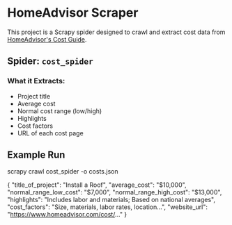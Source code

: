 # HomeAdvisor Scraper 

This project is a Scrapy spider designed to crawl and extract cost data from [HomeAdvisor's Cost Guide](https://www.homeadvisor.com/cost/).

## Spider: `cost_spider`

### What it Extracts:
- Project title
- Average cost
- Normal cost range (low/high)
- Highlights
- Cost factors
- URL of each cost page

##  Example Run


scrapy crawl cost_spider -o costs.json

{
  "title_of_project": "Install a Roof",
  "average_cost": "$10,000",
  "normal_range_low_cost": "$7,000",
  "normal_range_high_cost": "$13,000",
  "highlights": "Includes labor and materials; Based on national averages",
  "cost_factors": "Size, materials, labor rates, location...",
  "website_url": "https://www.homeadvisor.com/cost/..."
}

